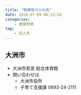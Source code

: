 ```yaml
---
title: "物資受け入れ先"
date: 2018-07-09 06:22:58
categories: 
    - 救援物資
tag:
    - 受入先
---
```


## 大洲市

- 大洲市若宮 総合体育館
- 問い合わせは
    - 大洲市役所
    - 子育て支援課 0893-24-2111

